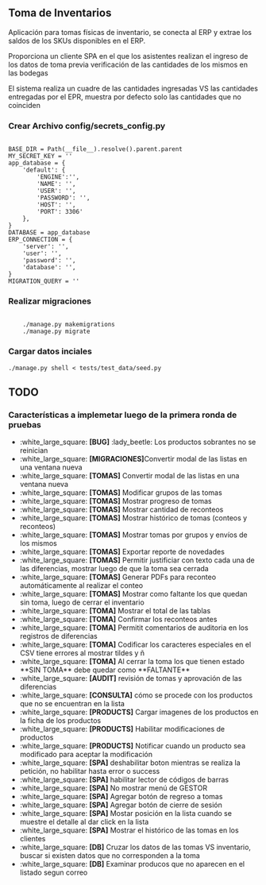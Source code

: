 ## Toma de Inventarios
Aplicación para tomas físicas de inventario, se conecta al ERP y extrae los saldos de los SKUs disponibles en el ERP.

Proporciona un cliente SPA en el que los asistentes realizan el ingreso de los datos de toma previa verificación de las cantidades de los mismos en las bodegas

El sistema realiza un cuadre de las cantidades ingresadas VS las cantidades entregadas por el EPR, muestra por defecto solo las cantidades que no coinciden

### Crear Archivo config/secrets_config.py
<code>
BASE_DIR = Path(__file__).resolve().parent.parent
MY_SECRET_KEY = ''
app_database = {
    'default': {
        'ENGINE':'',
        'NAME': '',
        'USER': '',
        'PASSWORD': '',
        'HOST': '',
        'PORT': 3306'
    },
}
DATABASE = app_database
ERP_CONNECTION = {
    'server': '',
    'user': '',
    'password': '',
    'database': '',
}
MIGRATION_QUERY = ''
</code>

### Realizar migraciones
<code>
	./manage.py makemigrations
	./manage.py migrate
</code>

### Cargar datos inciales

<code>./manage.py shell < tests/test_data/seed.py</code>

## TODO

### Características a implemetar luego de la primera ronda de pruebas

<ul>
 <li>:white_large_square: <strong>[BUG]</strong> :lady_beetle: Los productos sobrantes no se reinician</li>
 <li>:white_large_square: <strong>[MIGRACIONES]</strong>Convertir modal de las listas en una ventana nueva</li>
 <li>:white_large_square: <strong>[TOMAS]</strong> Convertir modal de las listas en una ventana nueva</li>
 <li>:white_large_square: <strong>[TOMAS]</strong> Modificar grupos de las tomas</li>
 <li>:white_large_square: <strong>[TOMAS]</strong> Mostrar progreso de tomas</li>
 <li>:white_large_square: <strong>[TOMAS]</strong> Mostrar cantidad de reconteos</li>
 <li>:white_large_square: <strong>[TOMAS]</strong> Mostrar histórico de tomas (conteos y reconteos)</li>
 <li>:white_large_square: <strong>[TOMAS]</strong> Mostrar tomas por grupos y envíos de los mismos</li>
 <li>:white_large_square: <strong>[TOMAS]</strong> Exportar reporte de novedades</li>
 <li>:white_large_square: <strong>[TOMAS]</strong> Permitir justificiar con texto cada una de las diferencias, mostrar luego de que la toma sea cerrada</li>
 <li>:white_large_square: <strong>[TOMAS]</strong> Generar PDFs para reconteo automáticamente al realizar el conteo</li>
 <li>:white_large_square: <strong>[TOMAS]</strong> Mostrar como faltante los que quedan sin toma, luego de cerrar el inventario</li>
 <li>:white_large_square: <strong>[TOMA]</strong> Mostrar el total de las tablas</li>
 <li>:white_large_square: <strong>[TOMA]</strong> Confirmar los reconteos antes</li>
 <li>:white_large_square: <strong>[TOMA]</strong> Permitit comentarios de auditoria en los registros de diferencias</li>
 <li>:white_large_square: <strong>[TOMA]</strong> Codificar los caracteres especiales en el CSV tiene errores al mostrar tildes y ñ</li>
 <li>:white_large_square: <strong>[TOMA]</strong> Al cerrar la toma los que tienen estado **SIN TOMA** debe quedar como **FALTANTE** </li>
 <li>:white_large_square: <strong>[AUDIT]</strong> revisión de tomas y aprovación de las diferencias</li>
 <li>:white_large_square: <strong>[CONSULTA]</strong> cómo se procede con los productos que no se encuentran en la lista</li>
 <li>:white_large_square: <strong>[PRODUCTS]</strong> Cargar imagenes de los productos en la ficha de los productos</li>
 <li>:white_large_square: <strong>[PRODUCTS]</strong> Habilitar modificaciones de productos</li>
 <li>:white_large_square: <strong>[PRODUCTS]</strong> Notificar cuando un producto sea modificado para aceptar la modificación</li>
 <li>:white_large_square: <strong>[SPA]</strong> deshabilitar boton mientras se realiza la petición, no habilitar hasta error o success</li>
 <li>:white_large_square: <strong>[SPA]</strong> habilitar lector de códigos de barras</li>
 <li>:white_large_square: <strong>[SPA]</strong> No mostrar menú de GESTOR</li>
 <li>:white_large_square: <strong>[SPA]</strong> Agregar botón de regreso a tomas</li>
 <li>:white_large_square: <strong>[SPA]</strong> Agregar botón de cierre de sesión</li>
 <li>:white_large_square: <strong>[SPA]</strong> Mostar posición en la lista cuando se muestre el detalle al dar click en la lista</li>
 <li>:white_large_square: <strong>[SPA]</strong> Mostrar el histórico de las tomas en los clientes</li>
 <li>:white_large_square: <strong>[DB]</strong> Cruzar los datos de las tomas VS inventario, buscar si existen datos que no corresponden a la toma</li>
 <li>:white_large_square: <strong>[DB]</strong> Examinar producos que no aparecen en el listado segun correo</li>
</ul>
